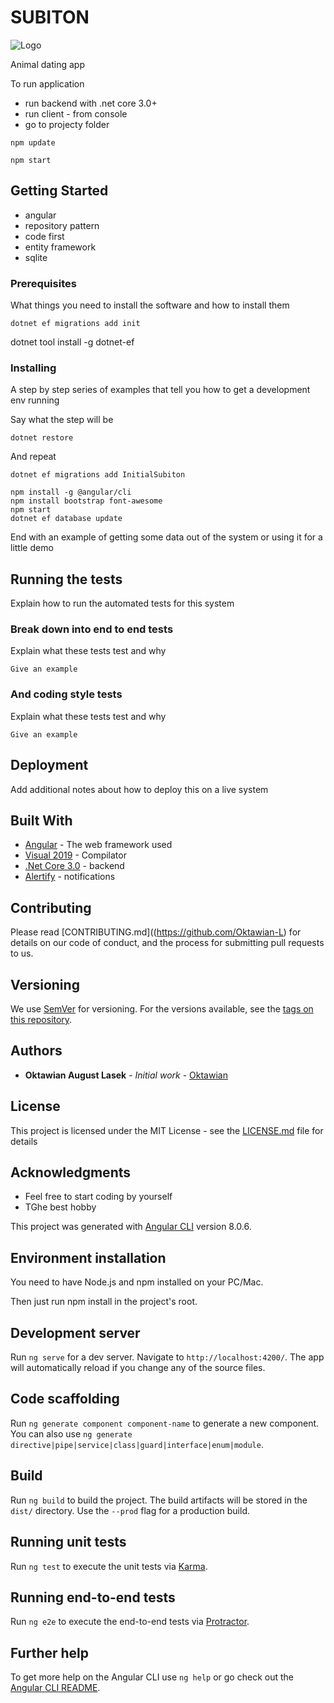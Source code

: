 # SUBITON

  ![Logo](https://github.com/Oktawian-L/Subiton/blob/master/SubitonAPI/Resources/RepoPresent.png.png "Optional title")



Animal dating app

To run application 
* run backend with .net core 3.0+
* run client - from console
* go to projecty folder
```
npm update
```
```
npm start
```
## Getting Started

* angular
* repository pattern
* code first
* entity framework
* sqlite

### Prerequisites


What things you need to install the software and how to install them

```
dotnet ef migrations add init
```
dotnet tool install -g dotnet-ef
### Installing

A step by step series of examples that tell you how to get a development env running

Say what the step will be

```
dotnet restore
```

And repeat

```
dotnet ef migrations add InitialSubiton
```

```
npm install -g @angular/cli
npm install bootstrap font-awesome
npm start
dotnet ef database update
```

End with an example of getting some data out of the system or using it for a little demo

## Running the tests

Explain how to run the automated tests for this system

### Break down into end to end tests

Explain what these tests test and why

```
Give an example
```

### And coding style tests

Explain what these tests test and why

```
Give an example
```

## Deployment

Add additional notes about how to deploy this on a live system

## Built With

* [Angular](http://www.dropwizard.io/1.0.2/docs/) - The web framework used
* [Visual 2019](https://maven.apache.org/) - Compilator
* [.Net Core 3.0](https://rmicrosoft.com) - backend
* [Alertify](https://alertifyjs.com/) - notifications

## Contributing

Please read [CONTRIBUTING.md]((https://github.com/Oktawian-L) for details on our code of conduct, and the process for submitting pull requests to us.

## Versioning

We use [SemVer](http://semver.org/) for versioning. For the versions available, see the [tags on this repository](https://github.com/your/project/tags). 

## Authors

* **Oktawian August Lasek** - *Initial work* - [Oktawian](https://github.com/Oktawian-L)

## License

This project is licensed under the MIT License - see the [LICENSE.md](LICENSE.md) file for details

## Acknowledgments

* Feel free to start coding by yourself
* TGhe best hobby

This project was generated with [Angular CLI](https://github.com/angular/angular-cli) version 8.0.6.

## Environment installation
You need to have Node.js and npm installed on your PC/Mac.

Then just run npm install in the project's root.

## Development server

Run `ng serve` for a dev server. Navigate to `http://localhost:4200/`. The app will automatically reload if you change any of the source files.

## Code scaffolding

Run `ng generate component component-name` to generate a new component. You can also use `ng generate directive|pipe|service|class|guard|interface|enum|module`.

## Build

Run `ng build` to build the project. The build artifacts will be stored in the `dist/` directory. Use the `--prod` flag for a production build.

## Running unit tests

Run `ng test` to execute the unit tests via [Karma](https://karma-runner.github.io).

## Running end-to-end tests

Run `ng e2e` to execute the end-to-end tests via [Protractor](http://www.protractortest.org/).

## Further help

To get more help on the Angular CLI use `ng help` or go check out the [Angular CLI README](https://github.com/angular/angular-cli/blob/master/README.md).
